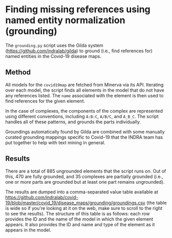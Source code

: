 Finding missing references using named entity normalization (grounding)
=======================================================================
The `grounding.py` script uses the Gilda system
(https://github.com/indralab/gilda) to ground (i.e., find references for)
named entities in the Covid-19 disease maps.

Method
------
All models for the `covid19map` are fetched from Minerva via its API. Iterating
over each model, the script finds all elements in the model that do not
have any references listed. The `name` associated with the element is then
used to find references for the given element.

In the case of complexes, the components of the complex are represented
using different conventions, including `A:B:C`, `A/B/C`, and `A_B_C`. The
script handles all of these patterns, and grounds the parts individually.

Groundings automatically
found by Gilda are combined with some manually curated grounding mappings
specific to Covid-19 that the INDRA team has put together to help with
text mining in general.

Results
-------
There are a total of 885 ungrounded elements that the script runs on. Out
of this, 470 are fully grounded, and 35 complexes are partially grounded
(i.e., one or more parts are grounded but at least one part remains
ungrounded).

The results are dumped into a comma-separated value table available at
https://github.com/indralab/covid-19/blob/master/covid_19/disease_maps/grounding/groundings.csv
(the table is wide so if you're looking at it on the web, make sure
to scroll to the right to see the results).
The structure of this table is as follows: each row provides the ID and
the name of the model in which the given element appears. It also provides
the ID and name and type of the element as it appears in the model.

